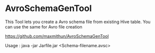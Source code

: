 AvroSchemaGenTool
=================

This Tool lets you create a Avro schema file from existing Hive table. You can use the same for Avro file creation

https://github.com/maxmithun/AvroSchemaGenTool

Usage : java -jar Jarfile.jar <database> <table> <Schema-filename.avsc> <namespace> <comment>
